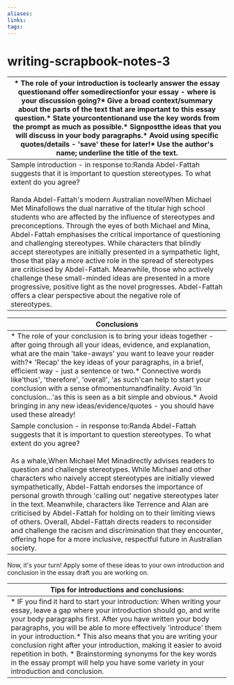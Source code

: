 ```yaml
---
aliases: 
links: 
tags: 
---
```

# writing-scrapbook-notes-3

|* The role of your        introduction is toclearly answer the essay questionand offer somedirectionfor your essay - where is        your discussion going?* Give a broad        context/summary about the parts of the text that are important to this        essay question.* State yourcontentionand use the key words        from the prompt as much as possible.* Signpostthe ideas that you will        discuss in your body paragraphs.* Avoid using specific        quotes/details - 'save' these for later!* Use the author's name;        underline the title of the text.|
| ------------------------------------------------------------------------------------------------------------------------------------------------------------------------------------------------------------------------------------------------------------------------------------------------------------------------------------------------------------------------------------------------------------------------------------------------------------------------------------------------------------------------------------------------------------------------------------------------------------------------------------------------------------------------------------------------------------------------------------------------------------------------------------------------------------------------------------------------------------------------------------------------------------------------------------------|
|Sample  introduction - in response to:Randa  Abdel-Fattah suggests that it is important to question stereotypes. To what  extent do you agree?<br /><br /> Randa Abdel-Fattah's modern  Australian novelWhen  Michael Met Minafollows the dual  narrative of the titular high school students who are affected by the  influence of stereotypes and preconceptions. Through the eyes of both Michael  and Mina, Abdel-Fattah emphasises the critical importance of questioning and  challenging stereotypes. While characters that blindly accept stereotypes are  initially presented in a sympathetic light, those that play a more active  role in the spread of stereotypes are criticised by Abdel-Fattah. Meanwhile,  those who actively challenge these small-minded ideas are presented in a more  progressive, positive light as the novel progresses. Abdel-Fattah offers a  clear perspective about the negative role of stereotypes.|

|Conclusions|
| -------------------------------------------------------------------------------------------------------------------------------------------------------------------------------------------------------------------------------------------------------------------------------------------------------------------------------------------------------------------------------------------------------------------------------------------------------------------------------------------------------------------------------------------------------------------------------------------------------------------------------------------------------------------------------------------------------------------------------------------------------------------------------------------------------------------------|
|* The role of your        conclusion is to bring your ideas together - after going through all        your ideas, evidence, and explanation, what are the main 'take-aways'        you want to leave your reader with?* 'Recap' the key ideas of        your paragraphs, in a brief, efficient way - just a sentence or two.* Connective words like'thus',        'therefore', 'overall', 'as such'can help to start your conclusion with a sense ofmomentumandfinality. Avoid 'In        conclusion...'as        this is seen as a bit simple and obvious.* Avoid bringing in any new        ideas/evidence/quotes - you should have used these already!|
|Sample  conclusion - in response to:Randa  Abdel-Fattah suggests that it is important to question stereotypes. To what  extent do you agree?<br /><br />As a whale,When  Michael Met Minadirectly advises  readers to question and challenge stereotypes. While Michael and other  characters who naively accept stereotypes are initially viewed  sympathetically, Abdel-Fattah endorses the importance of personal growth  through 'calling out' negative stereotypes later in the text. Meanwhile,  characters like Terrence and Alan are criticised by Abdel-Fattah for holding  on to their limiting views of others. Overall, Abdel-Fattah directs readers  to reconsider and challenge the racism and discrimination that they  encounter, offering hope for a more inclusive, respectful future in  Australian society.|

Now, it's your turn! Apply some of these ideas to your own introduction and conclusion in the essay draft you are working on.

|Tips for introductions and  conclusions:|
| -------------------------------------------------------------------------------------------------------------------------------------------------------------------------------------------------------------------------------------------------------------------------------------------------------------------------------------------------------------------------------------------------------------------------------------------------------------------------------------------------------------------------------------------------------------------------------------------------------------------------|
|* IF you find it hard to        start your introduction: When writing your essay, leave a gap where        your introduction should go, and write your body paragraphs first.        After you have written your body paragraphs, you will be able to more        effectively 'introduce' them in your introduction.* This also means that you        are writing your conclusion right after your introduction, making it        easier to avoid repetition in both. * Brainstorming synonyms for        the key words in the essay prompt will help you have some variety in        your introduction and conclusion.|
